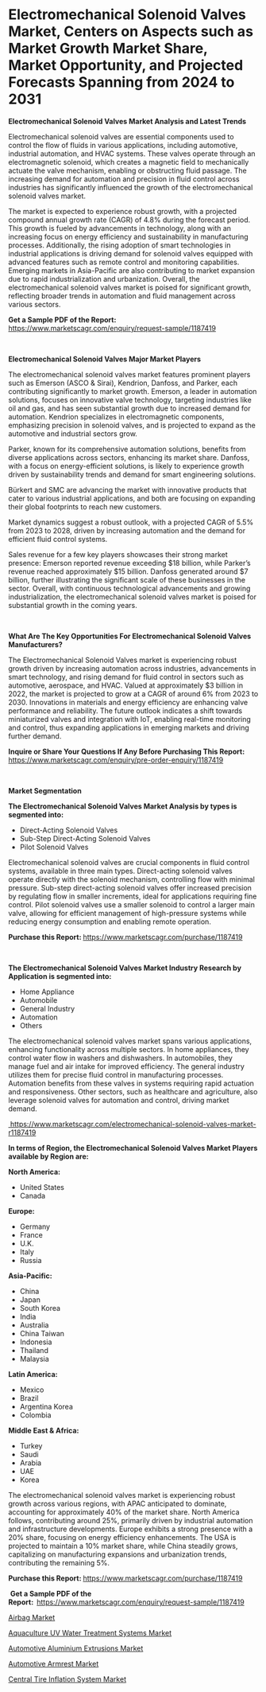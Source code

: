 <p><h1>Electromechanical Solenoid Valves Market, Centers on Aspects such as Market Growth Market Share, Market Opportunity, and Projected Forecasts Spanning from 2024 to 2031</h1></p><p><strong>Electromechanical Solenoid Valves Market Analysis and Latest Trends</strong></p>
<p><p>Electromechanical solenoid valves are essential components used to control the flow of fluids in various applications, including automotive, industrial automation, and HVAC systems. These valves operate through an electromagnetic solenoid, which creates a magnetic field to mechanically actuate the valve mechanism, enabling or obstructing fluid passage. The increasing demand for automation and precision in fluid control across industries has significantly influenced the growth of the electromechanical solenoid valves market.</p><p>The market is expected to experience robust growth, with a projected compound annual growth rate (CAGR) of 4.8% during the forecast period. This growth is fueled by advancements in technology, along with an increasing focus on energy efficiency and sustainability in manufacturing processes. Additionally, the rising adoption of smart technologies in industrial applications is driving demand for solenoid valves equipped with advanced features such as remote control and monitoring capabilities. Emerging markets in Asia-Pacific are also contributing to market expansion due to rapid industrialization and urbanization. Overall, the electromechanical solenoid valves market is poised for significant growth, reflecting broader trends in automation and fluid management across various sectors.</p></p>
<p><strong>Get a Sample PDF of the Report:&nbsp;</strong> <a href="https://www.marketscagr.com/enquiry/request-sample/1187419?utm_campaign=1789&utm_medium=2&utm_source=Github&utm_content=ia&utm_term=09122024&utm_id=electromechanical-solenoid-valves">https://www.marketscagr.com/enquiry/request-sample/1187419</a></p>
<p>&nbsp;</p>
<p><strong>Electromechanical Solenoid Valves Major Market Players</strong></p>
<p><p>The electromechanical solenoid valves market features prominent players such as Emerson (ASCO & Sirai), Kendrion, Danfoss, and Parker, each contributing significantly to market growth. Emerson, a leader in automation solutions, focuses on innovative valve technology, targeting industries like oil and gas, and has seen substantial growth due to increased demand for automation. Kendrion specializes in electromagnetic components, emphasizing precision in solenoid valves, and is projected to expand as the automotive and industrial sectors grow. </p><p>Parker, known for its comprehensive automation solutions, benefits from diverse applications across sectors, enhancing its market share. Danfoss, with a focus on energy-efficient solutions, is likely to experience growth driven by sustainability trends and demand for smart engineering solutions. </p><p>Bürkert and SMC are advancing the market with innovative products that cater to various industrial applications, and both are focusing on expanding their global footprints to reach new customers. </p><p>Market dynamics suggest a robust outlook, with a projected CAGR of 5.5% from 2023 to 2028, driven by increasing automation and the demand for efficient fluid control systems. </p><p>Sales revenue for a few key players showcases their strong market presence: Emerson reported revenue exceeding $18 billion, while Parker’s revenue reached approximately $15 billion. Danfoss generated around $7 billion, further illustrating the significant scale of these businesses in the sector. Overall, with continuous technological advancements and growing industrialization, the electromechanical solenoid valves market is poised for substantial growth in the coming years.</p></p>
<p>&nbsp;</p>
<p><strong>What Are The Key Opportunities For Electromechanical Solenoid Valves Manufacturers?</strong></p>
<p><p>The Electromechanical Solenoid Valves market is experiencing robust growth driven by increasing automation across industries, advancements in smart technology, and rising demand for fluid control in sectors such as automotive, aerospace, and HVAC. Valued at approximately $3 billion in 2022, the market is projected to grow at a CAGR of around 6% from 2023 to 2030. Innovations in materials and energy efficiency are enhancing valve performance and reliability. The future outlook indicates a shift towards miniaturized valves and integration with IoT, enabling real-time monitoring and control, thus expanding applications in emerging markets and driving further demand.</p></p>
<p><strong>Inquire or Share Your Questions If Any Before Purchasing This Report:</strong> <a href="https://www.marketscagr.com/enquiry/pre-order-enquiry/1187419?utm_campaign=1789&utm_medium=2&utm_source=Github&utm_content=ia&utm_term=09122024&utm_id=electromechanical-solenoid-valves">https://www.marketscagr.com/enquiry/pre-order-enquiry/1187419</a></p>
<p>&nbsp;</p>
<p><strong>Market Segmentation</strong></p>
<p><strong>The Electromechanical Solenoid Valves Market Analysis by types is segmented into:</strong></p>
<p><ul><li>Direct-Acting Solenoid Valves</li><li>Sub-Step Direct-Acting Solenoid Valves</li><li>Pilot Solenoid Valves</li></ul></p>
<p><p>Electromechanical solenoid valves are crucial components in fluid control systems, available in three main types. Direct-acting solenoid valves operate directly with the solenoid mechanism, controlling flow with minimal pressure. Sub-step direct-acting solenoid valves offer increased precision by regulating flow in smaller increments, ideal for applications requiring fine control. Pilot solenoid valves use a smaller solenoid to control a larger main valve, allowing for efficient management of high-pressure systems while reducing energy consumption and enabling remote operation.</p></p>
<p><strong>Purchase this Report:&nbsp;</strong><a href="https://www.marketscagr.com/purchase/1187419?utm_campaign=1789&utm_medium=2&utm_source=Github&utm_content=ia&utm_term=09122024&utm_id=electromechanical-solenoid-valves">https://www.marketscagr.com/purchase/1187419</a></p>
<p>&nbsp;</p>
<p><strong>The Electromechanical Solenoid Valves Market Industry Research by Application is segmented into:</strong></p>
<p><ul><li>Home Appliance</li><li>Automobile</li><li>General Industry</li><li>Automation</li><li>Others</li></ul></p>
<p><p>The electromechanical solenoid valves market spans various applications, enhancing functionality across multiple sectors. In home appliances, they control water flow in washers and dishwashers. In automobiles, they manage fuel and air intake for improved efficiency. The general industry utilizes them for precise fluid control in manufacturing processes. Automation benefits from these valves in systems requiring rapid actuation and responsiveness. Other sectors, such as healthcare and agriculture, also leverage solenoid valves for automation and control, driving market demand.</p></p>
<p><a href="https://www.marketscagr.com/electromechanical-solenoid-valves-market-r1187419?utm_campaign=1789&utm_medium=2&utm_source=Github&utm_content=ia&utm_term=09122024&utm_id=electromechanical-solenoid-valves">&nbsp;https://www.marketscagr.com/electromechanical-solenoid-valves-market-r1187419</a></p>
<p><strong>In terms of Region, the Electromechanical Solenoid Valves Market Players available by Region are:</strong></p>
<p>
    <p> <strong> North America: </strong>
        <ul>
            <li>United States</li>
            <li>Canada</li>
        </ul>
        </p> 
    <p> <strong> Europe: </strong>
        <ul>
            <li>Germany</li>
            <li>France</li>
            <li>U.K.</li>
            <li>Italy</li>
            <li>Russia</li>
        </ul>
        </p> 
    <p> <strong> Asia-Pacific: </strong>
        <ul>
            <li>China</li>
            <li>Japan</li>
            <li>South Korea</li>
            <li>India</li>
            <li>Australia</li>
            <li>China Taiwan</li>
            <li>Indonesia</li>
            <li>Thailand</li>
            <li>Malaysia</li>
        </ul>
        </p> 
    <p> <strong> Latin America: </strong>
        <ul>
            <li>Mexico</li>
            <li>Brazil</li>
            <li>Argentina Korea</li>
            <li>Colombia</li>
        </ul>
        </p> 
    <p> <strong> Middle East & Africa: </strong>
        <ul>
            <li>Turkey</li>
            <li>Saudi</li>
            <li>Arabia</li>
            <li>UAE</li>
            <li>Korea</li>
        </ul>
    </p>
    </p>
<p><p>The electromechanical solenoid valves market is experiencing robust growth across various regions, with APAC anticipated to dominate, accounting for approximately 40% of the market share. North America follows, contributing around 25%, primarily driven by industrial automation and infrastructure developments. Europe exhibits a strong presence with a 20% share, focusing on energy efficiency enhancements. The USA is projected to maintain a 10% market share, while China steadily grows, capitalizing on manufacturing expansions and urbanization trends, contributing the remaining 5%.</p></p>
<p><strong>Purchase this Report: </strong><a href="https://www.marketscagr.com/purchase/1187419?utm_campaign=1789&utm_medium=2&utm_source=Github&utm_content=ia&utm_term=09122024&utm_id=electromechanical-solenoid-valves">https://www.marketscagr.com/purchase/1187419</a></p>
<p>&nbsp;<strong>Get a Sample PDF of the Report:&nbsp;&nbsp;</strong><a href="https://www.marketscagr.com/enquiry/request-sample/1187419?utm_campaign=1789&utm_medium=2&utm_source=Github&utm_content=ia&utm_term=09122024&utm_id=electromechanical-solenoid-valves">https://www.marketscagr.com/enquiry/request-sample/1187419</a></p>
<p><strong></strong></p>
<p><p><a href="https://www.linkedin.com/pulse/airbag-market-share-analysis-growth-trends-forecasts-period-dtyqf?utm_campaign=1789&utm_medium=2&utm_source=Github&utm_content=ia&utm_term=09122024&utm_id=electromechanical-solenoid-valves">Airbag Market</a></p><p><a href="https://github.com/XavierTyler76/Market-Research-Report-List-1/blob/main/aquaculture-uv-water-treatment-systems-market.md?utm_campaign=1789&utm_medium=2&utm_source=Github&utm_content=ia&utm_term=09122024&utm_id=electromechanical-solenoid-valves">Aquaculture UV Water Treatment Systems Market</a></p><p><a href="https://www.linkedin.com/pulse/automotive-aluminium-extrusions-market-size-analysis-2024-2031-kgluf?utm_campaign=1789&utm_medium=2&utm_source=Github&utm_content=ia&utm_term=09122024&utm_id=electromechanical-solenoid-valves">Automotive Aluminium Extrusions Market</a></p><p><a href="https://www.linkedin.com/pulse/automotive-armrest-market-matrix-applications-types-cagr-growth-grlif?utm_campaign=1789&utm_medium=2&utm_source=Github&utm_content=ia&utm_term=09122024&utm_id=electromechanical-solenoid-valves">Automotive Armrest Market</a></p><p><a href="https://www.linkedin.com/pulse/competitive-landscape-analysis-central-tire-inflation-system-1bvvf?utm_campaign=1789&utm_medium=2&utm_source=Github&utm_content=ia&utm_term=09122024&utm_id=electromechanical-solenoid-valves">Central Tire Inflation System Market</a></p></p>